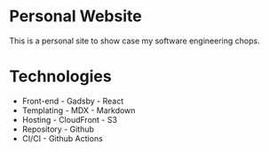 # Personal Website  

This is a personal site to show case my software engineering chops.

# Technologies
* Front-end - Gadsby - React
* Templating - MDX - Markdown
* Hosting - CloudFront - S3
* Repository - Github
* CI/CI - Github Actions
